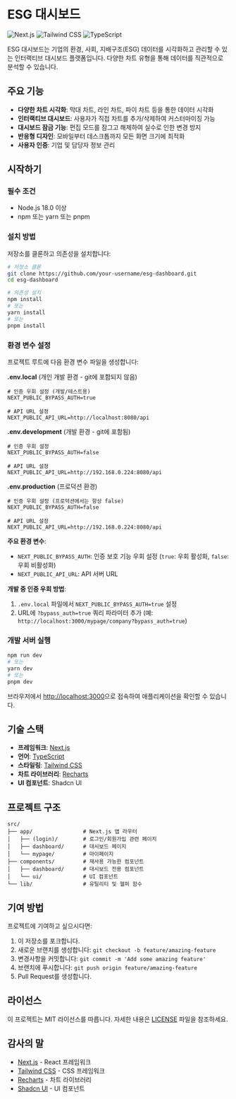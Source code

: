 # ESG 대시보드

![Next.js](https://img.shields.io/badge/Next.js-14.0-black)
![Tailwind CSS](https://img.shields.io/badge/Tailwind-3.0-38B2AC)
![TypeScript](https://img.shields.io/badge/TypeScript-5.0-3178C6)

ESG 대시보드는 기업의 환경, 사회, 지배구조(ESG) 데이터를 시각화하고 관리할 수 있는 인터랙티브 대시보드 플랫폼입니다. 다양한 차트 유형을 통해 데이터를 직관적으로 분석할 수 있습니다.

## 주요 기능

- **다양한 차트 시각화**: 막대 차트, 라인 차트, 파이 차트 등을 통한 데이터 시각화
- **인터랙티브 대시보드**: 사용자가 직접 차트를 추가/삭제하여 커스터마이징 가능
- **대시보드 잠금 기능**: 편집 모드를 잠그고 해제하여 실수로 인한 변경 방지
- **반응형 디자인**: 모바일부터 데스크톱까지 모든 화면 크기에 최적화
- **사용자 인증**: 기업 및 담당자 정보 관리

## 시작하기

### 필수 조건

- Node.js 18.0 이상
- npm 또는 yarn 또는 pnpm

### 설치 방법

저장소를 클론하고 의존성을 설치합니다:

```bash
# 저장소 클론
git clone https://github.com/your-username/esg-dashboard.git
cd esg-dashboard

# 의존성 설치
npm install
# 또는
yarn install
# 또는
pnpm install
```

### 환경 변수 설정

프로젝트 루트에 다음 환경 변수 파일을 생성합니다:

**.env.local** (개인 개발 환경 - git에 포함되지 않음)
```
# 인증 우회 설정 (개발/테스트용)
NEXT_PUBLIC_BYPASS_AUTH=true

# API URL 설정
NEXT_PUBLIC_API_URL=http://localhost:8080/api
```

**.env.development** (개발 환경 - git에 포함됨)
```
# 인증 우회 설정
NEXT_PUBLIC_BYPASS_AUTH=false

# API URL 설정
NEXT_PUBLIC_API_URL=http://192.168.0.224:8080/api
```

**.env.production** (프로덕션 환경)
```
# 인증 우회 설정 (프로덕션에서는 항상 false)
NEXT_PUBLIC_BYPASS_AUTH=false

# API URL 설정
NEXT_PUBLIC_API_URL=http://192.168.0.224:8080/api
```

**주요 환경 변수**:
- `NEXT_PUBLIC_BYPASS_AUTH`: 인증 보호 기능 우회 설정 (`true`: 우회 활성화, `false`: 우회 비활성화)
- `NEXT_PUBLIC_API_URL`: API 서버 URL

**개발 중 인증 우회 방법**:
1. `.env.local` 파일에서 `NEXT_PUBLIC_BYPASS_AUTH=true` 설정
2. URL에 `?bypass_auth=true` 쿼리 파라미터 추가 (예: `http://localhost:3000/mypage/company?bypass_auth=true`)

### 개발 서버 실행

```bash
npm run dev
# 또는
yarn dev
# 또는
pnpm dev
```

브라우저에서 [http://localhost:3000](http://localhost:3000)으로 접속하여 애플리케이션을 확인할 수 있습니다.

## 기술 스택

- **프레임워크**: [Next.js](https://nextjs.org/)
- **언어**: [TypeScript](https://www.typescriptlang.org/)
- **스타일링**: [Tailwind CSS](https://tailwindcss.com/)
- **차트 라이브러리**: [Recharts](https://recharts.org/)
- **UI 컴포넌트**: Shadcn UI

## 프로젝트 구조

```
src/
├── app/                # Next.js 앱 라우터
│   ├── (login)/        # 로그인/회원가입 관련 페이지
│   ├── dashboard/      # 대시보드 페이지
│   └── mypage/         # 마이페이지
├── components/         # 재사용 가능한 컴포넌트
│   ├── dashboard/      # 대시보드 전용 컴포넌트
│   └── ui/             # UI 컴포넌트
└── lib/                # 유틸리티 및 헬퍼 함수
```

## 기여 방법

프로젝트에 기여하고 싶으시다면:

1. 이 저장소를 포크합니다.
2. 새로운 브랜치를 생성합니다: `git checkout -b feature/amazing-feature`
3. 변경사항을 커밋합니다: `git commit -m 'Add some amazing feature'`
4. 브랜치에 푸시합니다: `git push origin feature/amazing-feature`
5. Pull Request를 생성합니다.

## 라이선스

이 프로젝트는 MIT 라이선스를 따릅니다. 자세한 내용은 [LICENSE](LICENSE) 파일을 참조하세요.

## 감사의 말

- [Next.js](https://nextjs.org/) - React 프레임워크
- [Tailwind CSS](https://tailwindcss.com/) - CSS 프레임워크
- [Recharts](https://recharts.org/) - 차트 라이브러리
- [Shadcn UI](https://ui.shadcn.com/) - UI 컴포넌트
